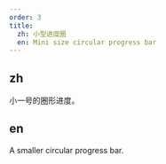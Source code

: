 ```yaml
---
order: 3
title:
  zh: 小型进度圈
  en: Mini size circular progress bar
---
```


## zh

小一号的圈形进度。

## en

A smaller circular progress bar.
